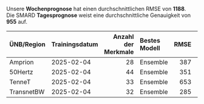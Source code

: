 
Unsere __Wochenprognose__ hat einen durchschnittlichen RMSE von __1188__.  
Die SMARD __Tagesprognose__ weist eine durchschnittliche Genauigkeit von __955__ auf.
    
| ÜNB/Region   | Trainingsdatum   |   Anzahl der Merkmale | Bestes Modell   |   RMSE |   TSO RMSE |
|:-------------|:-----------------|----------------------:|:----------------|-------:|-----------:|
| Amprion      | 2025-02-04       |                    28 | Ensemble        |    387 |        319 |
| 50Hertz      | 2025-02-04       |                    44 | Ensemble        |    351 |        267 |
| TenneT       | 2025-02-04       |                    33 | Ensemble        |    653 |        461 |
| TransnetBW   | 2025-02-04       |                    32 | Ensemble        |    285 |        278 |